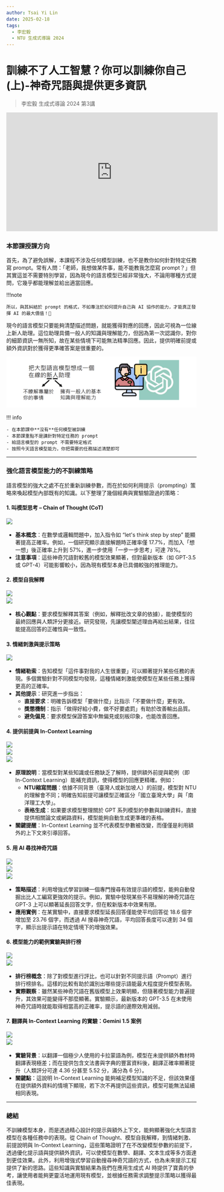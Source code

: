 ```yaml
---
author: Tsai Yi Lin
date: 2025-02-18
tags:
  - 李宏毅
  - NTU 生成式導論 2024
---
```


# 訓練不了人工智慧？你可以訓練你自己(上)-神奇咒語與提供更多資訊
> 李宏毅 生成式導論 2024 第3講

<iframe width="560" height="315" src="https://www.youtube.com/embed/A3Yx35KrSN0?si=g3tt1wDp4VsiEGY2" title="YouTube video player" frameborder="0" allow="accelerometer; autoplay; clipboard-write; encrypted-media; gyroscope; picture-in-picture; web-share" referrerpolicy="strict-origin-when-cross-origin" allowfullscreen></iframe>


### 本節課授課方向
首先，為了避免誤解，本課程不涉及任何模型訓練，也不是教你如何針對特定任務寫 prompt。常有人問：「老師，我想做某件事，能不能教我怎麼寫 prompt？」但其實這並不需要特別學習，因為現今的語言模型已經非常強大，不論用哪種方式提問，它幾乎都能理解並給出適當回應。

!!!note

    所以，與其糾結於 prompt 的格式，不如專注於如何提升自己與 AI 協作的能力，才能真正發揮 AI 的最大價值！🚀

現今的語言模型只要能夠清楚描述問題，就能獲得對應的回應，因此可視為一位線上新人助理。這位助理具備一般人的知識與理解能力，但因為第一次認識你，對你的細節資訊一無所知，故在某些情境下可能無法精準回應。因此，提供明確前提或額外資訊對於獲得更準確答案是很重要的。

![](./images/img3-1.png)

!!! info

    - 在本節課中**沒有**任何模型被訓練
    - 本節課重點不是講針對特定任務的 prompt
    - 給語言模型的 prompt 不需要特定格式
    - 按照今天語言模型能力，你把需要的任務描述清楚即可

---

### 強化語言模型能力的不訓練策略

語言模型的強大之處不在於重新訓練參數，而在於如何利用提示（prompting）策略來喚起模型內部既有的知識。以下整理了幾個經典與實驗驗證過的策略：

#### 1. 叫模型思考 – Chain of Thought (CoT)

![](https://hackmd.io/_uploads/BJIAoXX-0.png)

- **基本概念**：在數學或邏輯問題中，加入指令如 “let's think step by step” 能顯著提高正確率。例如，一個研究顯示直接解題時正確率僅 17.7%，而加入「想一想」後正確率上升到 57%，進一步使用「一步一步思考」可達 78%。
- **注意事項**：這些神奇咒語對較舊的模型效果顯著，但對最新版本（如 GPT-3.5 或 GPT-4）可能影響較小，因為現有模型本身已具備較強的推理能力。

#### 2. 模型自我解釋

![](https://hackmd.io/_uploads/SJiChXmb0.png)  
![](https://hackmd.io/_uploads/B12EpmQ-0.png)

- **核心觀點**：要求模型解釋其答案（例如，解釋批改文章的依據），能使模型的最終回應與人類評分更接近。研究發現，先讓模型闡述理由再給出結果，往往能提高回答的正確性與一致性。

#### 3. 情緒刺激與提示策略

![](https://hackmd.io/_uploads/B1R5RXmbA.png)

- **情緒勒索**：告知模型「這件事對我的人生很重要」可以顯著提升某些任務的表現。多個實驗針對不同模型均發現，這種情緒刺激能使模型在某些任務上獲得更高的正確率。
- **其他提示**：研究進一步指出：
  - **直接要求**：明確告訴模型「要做什麼」比指示「不要做什麼」更有效。
  - **獎懲機制**：指示「做得好給小費，做不好要處罰」有助於改善輸出品質。
  - **避免偏見**：要求模型保證答案中無偏見或刻板印象，也能改善回應。

#### 4. 提供前提與 In-Context Learning

![](https://hackmd.io/_uploads/rkTlos7b0.png)  
![](https://hackmd.io/_uploads/SJfFssQWC.png)  
![](https://hackmd.io/_uploads/SkeqoiQ-A.png)

- **原理說明**：當模型對某些知識或任務缺乏了解時，提供額外前提與範例（即 In-Context Learning）能補充資訊，使得模型的回應更精確。例如：
  - **NTU縮寫問題**：依據不同背景（臺灣人或新加坡人）的前提，模型對 NTU 的理解會不同；明確告知前提可讓模型正確區分「國立臺灣大學」與「南洋理工大學」。
  - **表格生成**：如果要求模型整理關於 GPT 系列模型的參數與訓練資料，直接提供相關論文或網路資料，模型能夠自動生成更準確的表格。
- **關鍵提醒**：In-Context Learning 並不代表模型參數被改變，而僅僅是利用額外的上下文來引導回答。

#### 5. 用 AI 尋找神奇咒語

![](https://hackmd.io/_uploads/Byu7g4mZR.png)  
![](https://hackmd.io/_uploads/HkG9lVXbA.png)  
![](https://hackmd.io/_uploads/H1B5PimWR.png)

- **策略描述**：利用增強式學習訓練一個專門搜尋有效提示語的模型，能夠自動發掘出比人工編寫更強效的提示。例如，實驗中發現某些不易理解的神奇咒語在 GPT-3 上可以顯著延長回答文字，但在較新版本中效果有限。
- **應用實例**：在某實驗中，直接要求模型延長回答僅能使平均回答從 18.6 個字增加至 23.76 個字，而透過 AI 搜尋神奇咒語，平均回答長度可以達到 34 個字，顯示出提示語在特定情境下的增強效果。

#### 6. 模型能力的範例實驗與排行榜

![](https://hackmd.io/_uploads/HyrVdimW0.png)  
![](https://hackmd.io/_uploads/rJL0FjQbA.png)

- **排行榜概念**：除了對模型進行評比，也可以針對不同提示語（Prompt）進行排行榜排名。這樣的比較有助於識別出哪些提示語能最大程度提升模型表現。
- **實際觀察**：雖然某些神奇咒語在舊版模型上效果明顯，但隨著模型能力普遍提升，其效果可能變得不那麼顯著。實驗顯示，最新版本的 GPT-3.5 在未使用神奇咒語時就能取得相當高的正確率，提示語的邊際效用減弱。

#### 7. 翻譯與 In-Context Learning 的實驗：Gemini 1.5 案例

![](https://hackmd.io/_uploads/ryKz2OEbR.png)  
![](https://hackmd.io/_uploads/BkZnh_VZC.png)

- **實驗背景**：以翻譯一個極少人使用的卡拉蒙語為例，模型在未提供額外教材時翻譯表現極差；而在提供包含文法書與字典的豐富資料後，翻譯正確率顯著提升（人類評分可達 4.36 分甚至 5.52 分，滿分為 6 分）。
- **關鍵點**：這說明 In-Context Learning 能夠補足模型知識的不足，但該效果僅在提供額外資料的情境下顯現，若下次不再提供這些資訊，模型可能無法延續相同表現。

---

### 總結

不訓練模型本身，而是透過精心設計的提示與額外上下文，能夠顯著強化大型語言模型在各種任務中的表現。從 Chain of Thought、模型自我解釋，到情緒刺激、前提說明與 In-Context Learning，這些策略證明了在不改變模型參數的前提下，透過優化提示語與提供額外資訊，可以使模型在數學、翻譯、文本生成等多方面達到更佳效果。此外，利用增強式學習自動搜尋神奇咒語的方式，也為未來提示工程提供了新的思路。這些知識與實驗結果為我們在應用生成式 AI 時提供了寶貴的參考，讓使用者能夠更靈活地運用現有模型，並根據任務需求調整提示策略以獲得最佳表現。
